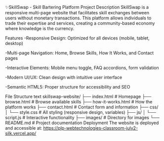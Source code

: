 ✨SkillSwap - Skill Bartering Platform
Project Description
SkillSwap is a responsive multi-page website that facilitates skill exchanges between users without monetary transactions. This platform allows individuals to trade their expertise and services, creating a community-based economy where knowledge is the currency.

Features
-Responsive Design: Optimized for all devices (mobile, tablet, desktop)

-Multi-page Navigation: Home, Browse Skills, How It Works, and Contact pages

-Interactive Elements: Mobile menu toggle, FAQ accordions, form validation

-Modern UI/UX: Clean design with intuitive user interface

-Semantic HTML5: Proper structure for accessibility and SEO

File Structure
text
skillswap-website/
├── index.html                 # Homepage
├── browse.html                # Browse available skills
├── how-it-works.html          # How the platform works
├── contact.html               # Contact form and information
├── css/
│   └── style.css              # All styling (responsive design, variables)
├── js/
│   └── script.js              # Interactive functionality
├── images/                    # Directory for images
└── README.md                  # Project documentation
Deployment
The website is deployed and accessible at:
https://plp-webtechnologies-classroom-july2-silk.vercel.app/


 

 

 
